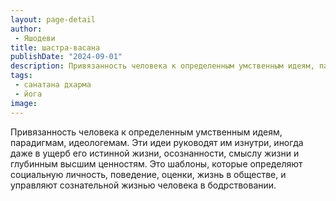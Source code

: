 ```yaml
---
layout: page-detail
author:
 - Яшодеви
title: шастра-васана
publishDate: "2024-09-01"
description: Привязанность человека к определенным умственным идеям, парадигмам, идеологемам. Эти идеи руководят им изнутри, иногда даже в ущерб его истинной жизни, осознанности, смыслу жизни и глубинным высшим ценностям. Это шаблоны, которые определяют социальную личность, поведение, оценки, жизнь в обществе, и управляют сознательной жизнью человека в бодрствовании.
tags:
 - санатана дхарма
 - йога
image: 
---
```


Привязанность человека к определенным умственным идеям, парадигмам, идеологемам. Эти идеи руководят им изнутри, иногда даже в ущерб его истинной жизни, осознанности, смыслу жизни и глубинным высшим ценностям. Это шаблоны, которые определяют социальную личность, поведение, оценки, жизнь в обществе, и управляют сознательной жизнью человека в бодрствовании.

